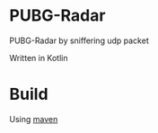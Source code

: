 # PUBG-Radar
PUBG-Radar by sniffering udp packet

Written in Kotlin

# Build
Using [maven](https://maven.apache.org/)
